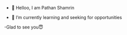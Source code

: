 - 👋 Helloo, I am Pathan Shamrin

- 🌱 I’m currently learning  and seeking for opportunities

-Glad to see you😇


<!---
Shamrinsam/Shamrinsam is a ✨ special ✨ repository because its `README.md` (this file) appears on your GitHub profile.
You can click the Preview link to take a look at your changes.
--->

